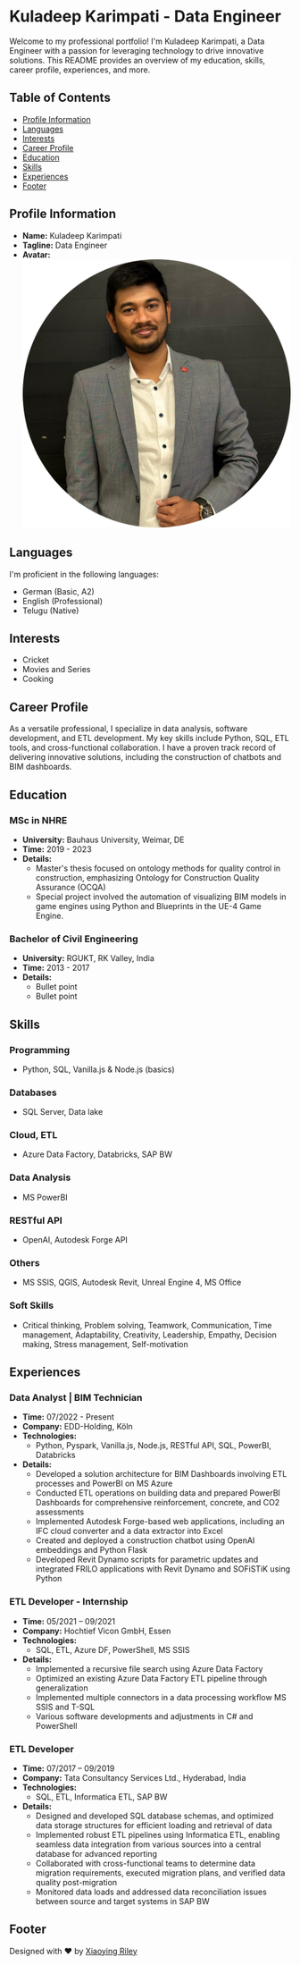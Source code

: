 # Kuladeep Karimpati - Data Engineer

Welcome to my professional portfolio! I'm Kuladeep Karimpati, a Data Engineer with a passion for leveraging technology to drive innovative solutions. This README provides an overview of my education, skills, career profile, experiences, and more.

## Table of Contents
- [Profile Information](#profile-information)
- [Languages](#languages)
- [Interests](#interests)
- [Career Profile](#career-profile)
- [Education](#education)
- [Skills](#skills)
- [Experiences](#experiences)
- [Footer](#footer)

## Profile Information
- **Name:** Kuladeep Karimpati
- **Tagline:** Data Engineer
- **Avatar:** ![Profile Picture](assets/images/profile.png)

## Languages
I'm proficient in the following languages:
- German (Basic, A2)
- English (Professional)
- Telugu (Native)

## Interests
- Cricket
- Movies and Series
- Cooking

## Career Profile
As a versatile professional, I specialize in data analysis, software development, and ETL development. My key skills include Python, SQL, ETL tools, and cross-functional collaboration. I have a proven track record of delivering innovative solutions, including the construction of chatbots and BIM dashboards.

## Education
### MSc in NHRE
- **University:** Bauhaus University, Weimar, DE
- **Time:** 2019 - 2023
- **Details:**
  - Master's thesis focused on ontology methods for quality control in construction, emphasizing Ontology for Construction Quality Assurance (OCQA)
  - Special project involved the automation of visualizing BIM models in game engines using Python and Blueprints in the UE-4 Game Engine.

### Bachelor of Civil Engineering
- **University:** RGUKT, RK Valley, India
- **Time:** 2013 - 2017
- **Details:**
  - Bullet point
  - Bullet point

## Skills
### Programming
- Python, SQL, Vanilla.js & Node.js (basics)

### Databases
- SQL Server, Data lake

### Cloud, ETL
- Azure Data Factory, Databricks, SAP BW

### Data Analysis
- MS PowerBI

### RESTful API
- OpenAI, Autodesk Forge API

### Others
- MS SSIS, QGIS, Autodesk Revit, Unreal Engine 4, MS Office

### Soft Skills
- Critical thinking, Problem solving, Teamwork, Communication, Time management, Adaptability, Creativity, Leadership, Empathy, Decision making, Stress management, Self-motivation

## Experiences
### Data Analyst | BIM Technician
- **Time:** 07/2022 - Present
- **Company:** EDD-Holding, Köln
- **Technologies:**
  - Python, Pyspark, Vanilla.js, Node.js, RESTful API, SQL, PowerBI, Databricks
- **Details:**
  - Developed a solution architecture for BIM Dashboards involving ETL processes and PowerBI on MS Azure
  - Conducted ETL operations on building data and prepared PowerBI Dashboards for comprehensive reinforcement, concrete, and CO2 assessments
  - Implemented Autodesk Forge-based web applications, including an IFC cloud converter and a data extractor into Excel
  - Created and deployed a construction chatbot using OpenAI embeddings and Python Flask
  - Developed Revit Dynamo scripts for parametric updates and integrated FRILO applications with Revit Dynamo and SOFiSTiK using Python

### ETL Developer - Internship
- **Time:** 05/2021 – 09/2021
- **Company:** Hochtief Vicon GmbH, Essen
- **Technologies:**
  - SQL, ETL, Azure DF, PowerShell, MS SSIS
- **Details:**
  - Implemented a recursive file search using Azure Data Factory
  - Optimized an existing Azure Data Factory ETL pipeline through generalization
  - Implemented multiple connectors in a data processing workflow MS SSIS and T-SQL
  - Various software developments and adjustments in C# and PowerShell

### ETL Developer
- **Time:** 07/2017 – 09/2019
- **Company:** Tata Consultancy Services Ltd., Hyderabad, India
- **Technologies:**
  - SQL, ETL, Informatica ETL, SAP BW
- **Details:**
  - Designed and developed SQL database schemas, and optimized data storage structures for efficient loading and retrieval of data
  - Implemented robust ETL pipelines using Informatica ETL, enabling seamless data integration from various sources into a central database for advanced reporting
  - Collaborated with cross-functional teams to determine data migration requirements, executed migration plans, and verified data quality post-migration
  - Monitored data loads and addressed data reconciliation issues between source and target systems in SAP BW

## Footer
Designed with ❤️ by [Xiaoying Riley](http://themes.3rdwavemedia.com)
